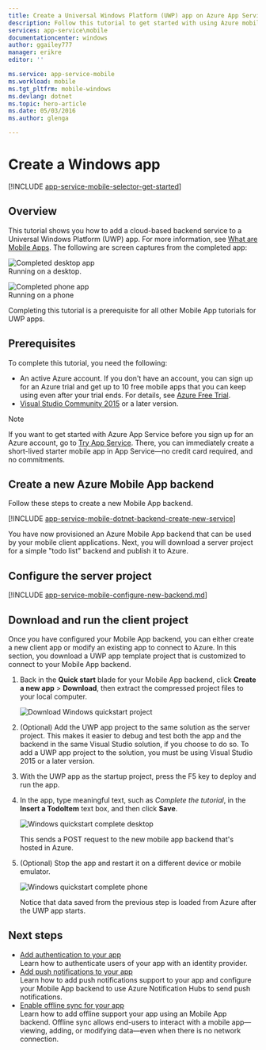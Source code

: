 ```yaml
---
title: Create a Universal Windows Platform (UWP) app on Azure App Service Mobile Apps | Microsoft Azure
description: Follow this tutorial to get started with using Azure mobile app backends for Universal Windows Platform (UWP) app development in C#, Visual Basic, or JavaScript.
services: app-service\mobile
documentationcenter: windows
author: ggailey777
manager: erikre
editor: ''

ms.service: app-service-mobile
ms.workload: mobile
ms.tgt_pltfrm: mobile-windows
ms.devlang: dotnet
ms.topic: hero-article
ms.date: 05/03/2016
ms.author: glenga

---
```

# Create a Windows app
[!INCLUDE [app-service-mobile-selector-get-started](../../includes/app-service-mobile-selector-get-started.md)]

## Overview
This tutorial shows you how to add a cloud-based backend service to a Universal Windows Platform (UWP) app. For more information, see [What are Mobile Apps](app-service-mobile-value-prop.md). The following are screen captures from the completed app:

![Completed desktop app](./media/app-service-mobile-windows-store-dotnet-get-started/mobile-quickstart-completed-desktop.png)   
Running on a desktop. 

![Completed phone app](./media/app-service-mobile-windows-store-dotnet-get-started/mobile-quickstart-completed.png)  
Running on a phone

Completing this tutorial is a prerequisite for all other Mobile App tutorials for UWP apps. 

## Prerequisites
To complete this tutorial, you need the following:

* An active Azure account. If you don't have an account, you can sign up for an Azure trial and get up to 10 free mobile apps that you can keep using even after your trial ends. For details, see [Azure Free Trial](https://azure.microsoft.com/pricing/free-trial/).
* [Visual Studio Community 2015](https://go.microsoft.com/fwLink/p/?LinkID=534203) or a later version.

> [!NOTE]
> If you want to get started with Azure App Service before you sign up for an Azure account, go to [Try App Service](https://tryappservice.azure.com/?appServiceName=mobile). There, you can immediately create a short-lived starter mobile app in App Service—no credit card required, and no commitments.
> 
> 

## Create a new Azure Mobile App backend
Follow these steps to create a new Mobile App backend.

[!INCLUDE [app-service-mobile-dotnet-backend-create-new-service](../../includes/app-service-mobile-dotnet-backend-create-new-service.md)]

You have now provisioned an Azure Mobile App backend that can be used by your mobile client applications. Next, you will download a server project for a simple "todo list" backend and publish it to Azure.

## Configure the server project
[!INCLUDE [app-service-mobile-configure-new-backend.md](../../includes/app-service-mobile-configure-new-backend.md)]

## Download and run the client project
Once you have configured your Mobile App backend, you can either create a new client app or modify an existing app to connect to Azure. In this section, you download a UWP app template project that is customized to connect to your Mobile App backend.

1. Back in the **Quick start** blade for your Mobile App backend, click **Create a new app** > **Download**, then extract the compressed project files to your local computer.
   
    ![Download Windows quickstart project](./media/app-service-mobile-windows-store-dotnet-get-started/mobile-app-windows-quickstart.png)
2. (Optional) Add the UWP app project to the same solution as the server project. This makes it easier to debug and test both the app and the backend in the same Visual Studio solution, if you choose to do so. To add a UWP app project to the solution, you must be using Visual Studio 2015 or a later version.
3. With the UWP app as the startup project, press the F5 key to deploy and run the app.
4. In the app, type meaningful text, such as *Complete the tutorial*, in the **Insert a TodoItem** text box, and then click **Save**.
   
    ![Windows quickstart complete desktop](./media/app-service-mobile-windows-store-dotnet-get-started/mobile-quickstart-startup.png)
   
    This sends a POST request to the new mobile app backend that's hosted in Azure.
5. (Optional) Stop the app and restart it on a different device or mobile emulator.
   
    ![Windows quickstart complete phone](./media/app-service-mobile-windows-store-dotnet-get-started/mobile-quickstart-completed.png)
   
    Notice that data saved from the previous step is loaded from Azure after the UWP app starts. 

## Next steps
* [Add authentication to your app](app-service-mobile-windows-store-dotnet-get-started-users.md)  
  Learn how to authenticate users of your app with an identity provider.
* [Add push notifications to your app](app-service-mobile-windows-store-dotnet-get-started-push.md)  
  Learn how to add push notifications support to your app and configure your Mobile App backend to use Azure Notification Hubs to send push notifications.
* [Enable offline sync for your app](app-service-mobile-windows-store-dotnet-get-started-offline-data.md)  
  Learn how to add offline support your app using an Mobile App backend. Offline sync allows end-users to interact with a mobile app&mdash;viewing, adding, or modifying data&mdash;even when there is no network connection.

<!-- Anchors. -->
<!-- Images. -->
<!-- URLs. -->
[Mobile App SDK]: http://go.microsoft.com/fwlink/?LinkId=257545
[Azure portal]: https://portal.azure.com/
[Visual Studio Community 2015]: https://go.microsoft.com/fwLink/p/?LinkID=534203

